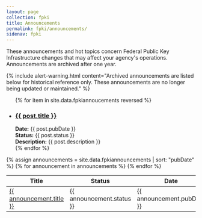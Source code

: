 ```yaml
---
layout: page
collection: fpki
title: Announcements
permalink: fpki/announcements/
sidenav: fpki
---
```


These announcements and hot topics concern Federal Public Key Infrastructure changes that may affect your agency's operations. Announcements are archived after one year.

{% include alert-warning.html content="Archived announcements are listed below for historical reference only. These announcements are no longer being updated or maintained." %}

<ul>
    {% for item in site.data.fpkiannoucements reversed %}
      <li>
        <h3><a href="{{ item.url }}"> {{ post.title }}</a></h3>
        <strong>Date:</strong> {{ post.pubDate }}<br />
        <strong>Status:</strong> {{ post.status }}<br/>
        <strong>Description:</strong> {{ post.description }}
      </li>
    {% endfor %}
</ul>

<table class="usa-table--borderless playbooks-table">
  <thead class="usa-sr-only">
    <tr>
      <th id="playbooks-table-heading-title" scope="col">Title</th>
      <th id="playbooks-table-heading-status" scope="col">Status</th>
      <th id="playbooks-table-heading-date" scope="col">Date</th>
      <th id="playbooks-table-heading-description" scope="col">Description</th>
    </tr>
  </thead>
  <tbody>
    {% assign announcements = site.data.fpkiannouncements | sort: "pubDate" %}
    {% for announcement in announcements %}
        <tr class="playbooks-table-row">
          <td><a href="{{ announcement.url | relative_url }}">{{ announcement.title }}</a></td>
          <td>{{ announcement.status }}</td>
          <td>{{ announcement.pubDate }}</td>
          <td>{{ announcement.description }}</td>
        </tr>
    {% endfor %}
  </tbody>
</table>
